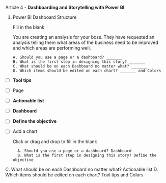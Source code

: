 Article 4 - **Dashboarding and Storytelling with Power BI**

1.	Power BI Dashboard Structure

    Fill in the blank

    You are creating an analysis for your boss. They have requested an analysis telling them what areas of the business need to be improved and which areas are performing well.

        A. Should you use a page or a dashboard? _______
        B. What is the first step in designing this story? _______
        C. What should be on each Dashboard no matter what? _______
        D. Which items should be edited on each chart? _______ and Colors

-   [ ] **Tool tips**
-   [ ] Page
-   [ ] **Actionable list**
-   [ ] **Dashboard**
-   [ ] **Define the objective**
-   [ ] Add a chart

    Click or drag and drop to fill in the blank

        A. Should you use a page or a dashboard? Dashboard
        B. What is the first step in designing this story? Define the objective
C. What should be on each Dashboard no matter what? Actionable list
D. Which items should be edited on each chart? Tool tips and Colors
